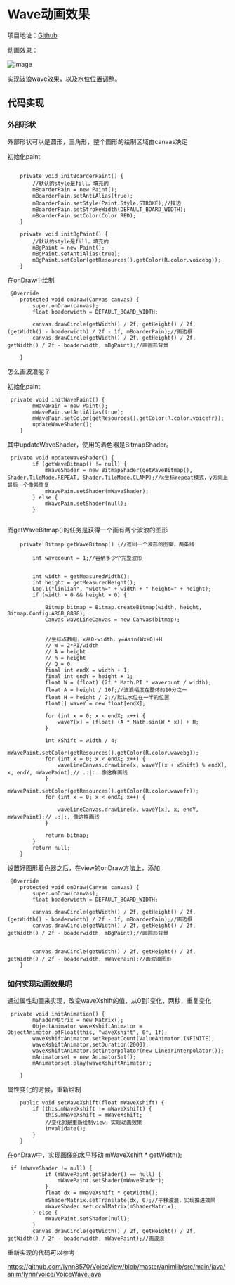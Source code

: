 # Wave动画效果

项目地址：[Github](https://github.com/tangqi92/WaveLoadingView)

动画效果：

![image](https://camo.githubusercontent.com/8f83a9935a2b79ed9c63749a1b1b907e2cae850a/687474703a2f2f3778696b66632e636f6d312e7a302e676c622e636c6f7564646e2e636f6d2f776176656c6f6164696e67766965772e706e67)

实现波浪wave效果，以及水位位置调整。

## 代码实现

### 外部形状

外部形状可以是圆形，三角形，整个图形的绘制区域由canvas决定

初始化paint

```

    private void initBoarderPaint() {
        //默认的style是fill，填充的
        mBoarderPain = new Paint();
        mBoarderPain.setAntiAlias(true);
        mBoarderPain.setStyle(Paint.Style.STROKE);//描边
        mBoarderPain.setStrokeWidth(DEFAULT_BOARD_WIDTH);
        mBoarderPain.setColor(Color.RED);
    }

    private void initBgPaint() {
        //默认的style是fill，填充的
        mBgPaint = new Paint();
        mBgPaint.setAntiAlias(true);
        mBgPaint.setColor(getResources().getColor(R.color.voicebg));
    }
```

在onDraw中绘制

```
 @Override
    protected void onDraw(Canvas canvas) {
        super.onDraw(canvas);
        float boaderwidth = DEFAULT_BOARD_WIDTH;

        canvas.drawCircle(getWidth() / 2f, getHeight() / 2f, (getWidth() - boaderwidth) / 2f - 1f, mBoarderPain);//画边框
        canvas.drawCircle(getWidth() / 2f, getHeight() / 2f, getWidth() / 2f - boaderwidth, mBgPaint);//画圆形背景

    }
```



怎么画波浪呢？

初始化paint

```
 private void initWavePaint() {
        mWavePain = new Paint();
        mWavePain.setAntiAlias(true);
        mWavePain.setColor(getResources().getColor(R.color.voicefr));
        updateWaveShader();
    }
```

其中updateWaveShader，使用的着色器是BitmapShader。

```
 private void updateWaveShader() {
        if (getWaveBitmap() != null) {
            mWaveShader = new BitmapShader(getWaveBitmap(), Shader.TileMode.REPEAT, Shader.TileMode.CLAMP);//x坐标repeat模式，y方向上最后一个像素重复
            mWavePain.setShader(mWaveShader);
        } else {
            mWavePain.setShader(null);
        }
    
```

而getWaveBitmap()的任务是获得一个画有两个波浪的图形

```
    private Bitmap getWaveBitmap() {//返回一个波形的图案，两条线

        int wavecount = 1;//容纳多少个完整波形


        int width = getMeasuredWidth();
        int height = getMeasuredHeight();
        Log.i("linlian", "width=" + width + " height=" + height);
        if (width > 0 && height > 0) {

            Bitmap bitmap = Bitmap.createBitmap(width, height, Bitmap.Config.ARGB_8888);
            Canvas waveLineCanvas = new Canvas(bitmap);


            //坐标点数组，x从0-width，y=Asin(Wx+Q)+H
            // W = 2*PI/width
            // A = height
            // h = height
            // Q = 0
            final int endX = width + 1;
            final int endY = height + 1;
            float W = (float) (2f * Math.PI * wavecount / width);
            float A = height / 10f;//波浪幅度在整体的10分之一
            float H = height / 2;//默认水位在一半的位置
            float[] waveY = new float[endX];

            for (int x = 0; x < endX; x++) {
                waveY[x] = (float) (A * Math.sin(W * x)) + H;
            }

            int xShift = width / 4;
            mWavePaint.setColor(getResources().getColor(R.color.wavebg));
            for (int x = 0; x < endX; x++) {
                waveLineCanvas.drawLine(x, waveY[(x + xShift) % endX], x, endY, mWavePaint);// .:|:. 像这样画线
            }
            mWavePaint.setColor(getResources().getColor(R.color.wavefr));
            for (int x = 0; x < endX; x++) {

                waveLineCanvas.drawLine(x, waveY[x], x, endY, mWavePaint);// .:|:. 像这样画线
            }

            return bitmap;
        }
        return null;
    }
```



设置好图形着色器之后，在view的onDraw方法上，添加

```
 @Override
    protected void onDraw(Canvas canvas) {
        super.onDraw(canvas);
        float boaderwidth = DEFAULT_BOARD_WIDTH;

        canvas.drawCircle(getWidth() / 2f, getHeight() / 2f, (getWidth() - boaderwidth) / 2f - 1f, mBoarderPain);//画边框
        canvas.drawCircle(getWidth() / 2f, getHeight() / 2f, getWidth() / 2f - boaderwidth, mBgPaint);//画圆形背景


        canvas.drawCircle(getWidth() / 2f, getHeight() / 2f, getWidth() / 2f - boaderwidth, mWavePain);//画波浪图形
    }
```



### 如何实现动画效果呢

通过属性动画来实现，改变waveXshift的值，从0到1变化，两秒，重复变化

```
 private void initAnimation() {
        mShaderMatrix = new Matrix();
        ObjectAnimator waveXshiftAnimator = ObjectAnimator.ofFloat(this, "waveXshift", 0f, 1f); 
        waveXshiftAnimator.setRepeatCount(ValueAnimator.INFINITE);
        waveXshiftAnimator.setDuration(2000);
        waveXshiftAnimator.setInterpolator(new LinearInterpolator());
        mAnimatorset = new AnimatorSet();
        mAnimatorset.play(waveXshiftAnimator);

    }
```

属性变化的时候，重新绘制

```
    public void setWaveXshift(float mWaveXshift) {
        if (this.mWaveXshift != mWaveXshift) {
            this.mWaveXshift = mWaveXshift;
            //变化的是重新绘制view，实现动画效果
            invalidate();
        }
    }
```



在onDraw中，实现图像的水平移动 mWaveXshift * getWidth();

```
 if (mWaveShader != null) {
            if (mWavePaint.getShader() == null) {
                mWavePaint.setShader(mWaveShader);
            }
            float dx = mWaveXshift * getWidth();
            mShaderMatrix.setTranslate(dx, 0);//平移波浪，实现推进效果
            mWaveShader.setLocalMatrix(mShaderMatrix);
        } else {
            mWavePaint.setShader(null);
        }
        canvas.drawCircle(getWidth() / 2f, getHeight() / 2f, getWidth() / 2f - boaderwidth, mWavePaint);//画波浪
```

重新实现的代码可以参考

https://github.com/lynn8570/VoiceView/blob/master/animlib/src/main/java/anim/lynn/voice/VoiceWave.java

